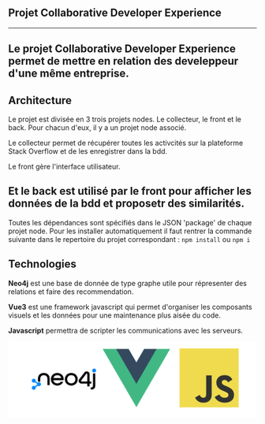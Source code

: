 Projet Collaborative Developer Experience
--
-------
Le projet Collaborative Developer Experience permet de mettre en relation des develeppeur d'une même entreprise.
------

Architecture
--
Le projet est divisée en 3 trois projets nodes. Le collecteur, le front et le back.
Pour chacun d'eux, il y a un projet node associé.

Le collecteur permet de récupérer toutes les activcités sur la plateforme Stack Overflow et
de les enregistrer dans la bdd.

Le front gère l'interface utilisateur.

Et le back est utilisé par le front pour afficher les données de la bdd et proposetr des similarités.
------

Toutes les dépendances sont spécifiés dans le JSON 'package' de chaque projet node.
Pour les installer automatiquement il faut rentrer la commande suivante dans le repertoire
du projet correspondant :
`npm install` ou `npm i`

Technologies
--
**Neo4j** est une base de donnée de type graphe utile pour répresenter des relations et faire des recommendation.

**Vue3** est une framework javascript qui permet d'organiser les composants visuels et les données pour une maintenance plus aisée du code.

**Javascript** permettra de scripter les communications avec les serveurs.

![techstack](readme-assets/techstack_banner.png)
